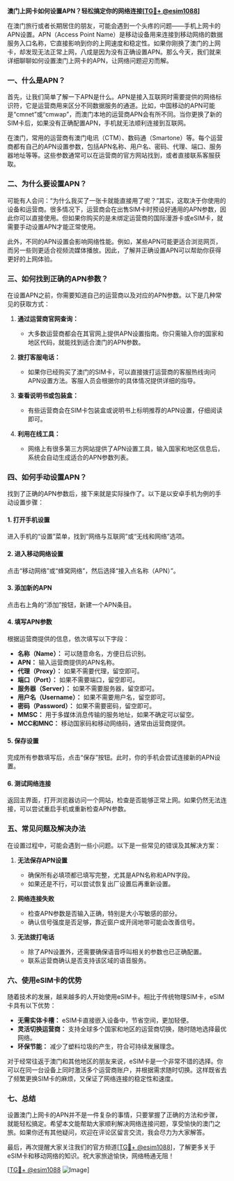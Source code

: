 **澳门上网卡如何设置APN？轻松搞定你的网络连接[[TG💪+ @esim1088](https://t.me/s/esim1088)]**

在澳门旅行或者长期居住的朋友，可能会遇到一个头疼的问题——手机上网卡的APN设置。APN（Access Point Name）是移动设备用来连接到移动网络的数据服务入口名称，它直接影响到你的上网速度和稳定性。如果你刚换了澳门的上网卡，却发现无法正常上网，八成是因为没有正确设置APN。那么今天，我们就来详细聊聊如何设置澳门上网卡的APN，让网络问题迎刃而解。

### 一、什么是APN？

首先，让我们简单了解一下APN是什么。APN是接入互联网时需要提供的网络标识符，它是运营商用来区分不同数据服务的通道。比如，中国移动的APN可能是“cmnet”或“cmwap”，而澳门本地的运营商APN会有所不同。当你更换了新的SIM卡后，如果没有正确配置APN，手机就无法顺利连接到互联网。

在澳门，常用的运营商有澳门电讯（CTM）、数码通（Smartone）等。每个运营商都有自己的APN设置参数，包括APN名称、用户名、密码、代理、端口、服务器地址等等。这些参数通常可以在运营商的官方网站找到，或者直接联系客服获取。

### 二、为什么要设置APN？

可能有人会问：“为什么我买了一张卡就能直接用了呢？”其实，这取决于你使用的设备和运营商。很多情况下，运营商会在出售SIM卡时预设好通用的APN参数，因此你可以直接使用。但如果你购买的是未绑定运营商的国际漫游卡或eSIM卡，就需要手动设置APN才能正常使用。

此外，不同的APN设置会影响网络性能。例如，某些APN可能更适合浏览网页，而另一些则更适合视频流媒体播放。因此，了解并正确设置APN可以帮助你获得更好的上网体验。

### 三、如何找到正确的APN参数？

在设置APN之前，你需要知道自己的运营商以及对应的APN参数。以下是几种常见的获取方式：

1. **通过运营商官网查询：**
   - 大多数运营商都会在其官网上提供APN设置指南。你只需输入你的国家和地区代码，就能找到适合澳门的APN参数。
   
2. **拨打客服电话：**
   - 如果你已经购买了澳门的SIM卡，可以直接拨打运营商的客服热线询问APN设置方法。客服人员会根据你的具体情况提供详细的指导。

3. **查看说明书或包装盒：**
   - 有些运营商会在SIM卡包装盒或说明书上标明推荐的APN设置，仔细阅读即可。

4. **利用在线工具：**
   - 网络上有很多第三方网站提供了APN设置工具，输入国家和地区信息后，系统会自动生成适合的APN参数列表。

### 四、如何手动设置APN？

找到了正确的APN参数后，接下来就是实际操作了。以下是以安卓手机为例的手动设置步骤：

#### 1. 打开手机设置
进入手机的“设置”菜单，找到“网络与互联网”或“无线和网络”选项。

#### 2. 进入移动网络设置
点击“移动网络”或“蜂窝网络”，然后选择“接入点名称（APN）”。

#### 3. 添加新的APN
点击右上角的“添加”按钮，新建一个APN条目。

#### 4. 填写APN参数
根据运营商提供的信息，依次填写以下字段：
- **名称（Name）：** 可以随意命名，方便日后识别。
- **APN：** 输入运营商提供的APN名称。
- **代理（Proxy）：** 如果不需要代理，留空即可。
- **端口（Port）：** 如果不需要端口，留空即可。
- **服务器（Server）：** 如果不需要服务器，留空即可。
- **用户名（Username）：** 如果不需要用户名，留空即可。
- **密码（Password）：** 如果不需要密码，留空即可。
- **MMSC：** 用于多媒体消息传输的服务地址，如果不确定可以留空。
- **MCC和MNC：** 移动国家码和移动网络码，通常由运营商提供。

#### 5. 保存设置
完成所有参数填写后，点击“保存”按钮。此时，你的手机会尝试连接新的APN设置。

#### 6. 测试网络连接
返回主界面，打开浏览器访问一个网站，检查是否能够正常上网。如果仍然无法连接，可以尝试重启手机或重新检查APN参数。

### 五、常见问题及解决办法

在设置过程中，可能会遇到一些小问题。以下是一些常见的错误及其解决方案：

1. **无法保存APN设置**
   - 确保所有必填项都已填写完整，尤其是APN名称和APN字段。
   - 如果还是不行，可以尝试恢复出厂设置后再重新设置。

2. **网络连接失败**
   - 检查APN参数是否输入正确，特别是大小写敏感的部分。
   - 确认信号强度是否足够，靠近窗户或开阔地带可能会改善信号。

3. **无法拨打电话**
   - 除了APN设置外，还需要确保语音呼叫相关的参数也已正确配置。
   - 联系运营商确认是否支持该区域的语音服务。

### 六、使用eSIM卡的优势

随着技术的发展，越来越多的人开始使用eSIM卡。相比于传统物理SIM卡，eSIM卡具有以下优势：

- **无需实体卡槽：** eSIM卡直接嵌入设备中，节省空间，更加轻便。
- **灵活切换运营商：** 支持全球多个国家和地区的运营商切换，随时随地选择最优网络。
- **环保节能：** 减少了塑料垃圾的产生，符合可持续发展理念。

对于经常往返于澳门和其他地区的朋友来说，eSIM卡是一个非常不错的选择。你可以在同一台设备上同时激活多个运营商账户，并根据需求随时切换。这样既省去了频繁更换SIM卡的麻烦，又保证了网络连接的稳定性和速度。

### 七、总结

设置澳门上网卡的APN并不是一件复杂的事情，只要掌握了正确的方法和步骤，就能轻松搞定。希望本文能帮助大家顺利解决网络连接问题，享受愉快的澳门之旅。如果你还有其他疑问，欢迎在评论区留言交流，我会尽力为大家解答。

最后，再次提醒大家关注我们的官方频道[[TG💪+ @esim1088](https://t.me/s/esim1088)]，了解更多关于eSIM卡和移动网络的知识。祝大家旅途愉快，网络畅通无阻！

[[TG💪+ @esim1088](https://t.me/s/esim1088) ![Image](https://i.postimg.cc/4NQfJmqS/Snipaste-2025-05-13-00-14-12.png)]